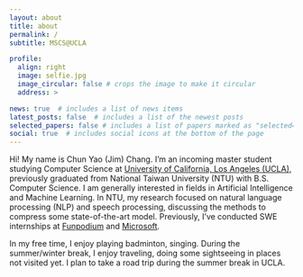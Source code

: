 ```yaml
---
layout: about
title: about
permalink: /
subtitle: MSCS@UCLA

profile:
  align: right
  image: selfie.jpg
  image_circular: false # crops the image to make it circular
  address: >

news: true  # includes a list of news items
latest_posts: false  # includes a list of the newest posts
selected_papers: false # includes a list of papers marked as "selected={true}"
social: true  # includes social icons at the bottom of the page
---
```


Hi! My name is Chun Yao (Jim) Chang. I’m an incoming master student studying Computer Science at [University of California, Los Angeles (UCLA)](https://www.cs.ucla.edu/), previously graduated from National Taiwan University (NTU) with B.S. Computer Science. I am generally interested in fields in Artificial Intelligence and Machine Learning. In NTU, my research focused on natural language processing (NLP) and speech processing, discussing the methods to compress some state-of-the-art model. Previously, I’ve conducted SWE internships at [Funpodium](https://www.funpodium.net/?ul=t) and [Microsoft](https://www.microsoft.com/).

In my free time, I enjoy playing badminton, singing. During the summer/winter break, I enjoy traveling, doing some sightseeing in places not visited yet. I plan to take a road trip during the summer break in UCLA.


<!-- Write your biography here. Tell the world about yourself. Link to your favorite [subreddit](http://reddit.com). You can put a picture in, too. The code is already in, just name your picture `prof_pic.jpg` and put it in the `img/` folder.

Put your address / P.O. box / other info right below your picture. You can also disable any of these elements by editing `profile` property of the YAML header of your `_pages/about.md`. Edit `_bibliography/papers.bib` and Jekyll will render your [publications page](/al-folio/publications/) automatically.

Link to your social media connections, too. This theme is set up to use [Font Awesome icons](http://fortawesome.github.io/Font-Awesome/) and [Academicons](https://jpswalsh.github.io/academicons/), like the ones below. Add your Facebook, Twitter, LinkedIn, Google Scholar, or just disable all of them. -->
